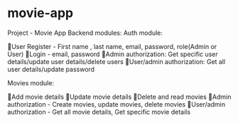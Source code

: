 # movie-app
Project - Movie App
Backend modules:
Auth module: 

User Register - First name , last name, email, password, role(Admin or User)
Login - email, password
Admin authorization:  Get specific user details/update user details/delete users
User/admin authorization: Get all user details/update password


Movies module:

Add movie details
Update movie details
Delete and read movies
Admin authorization - Create movies, update movies, delete movies
User/admin authorization - Get all movie details, Get specific movie details
